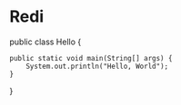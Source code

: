 # Redi
public class Hello {

    public static void main(String[] args) {
        System.out.println("Hello, World");
    }

} 

